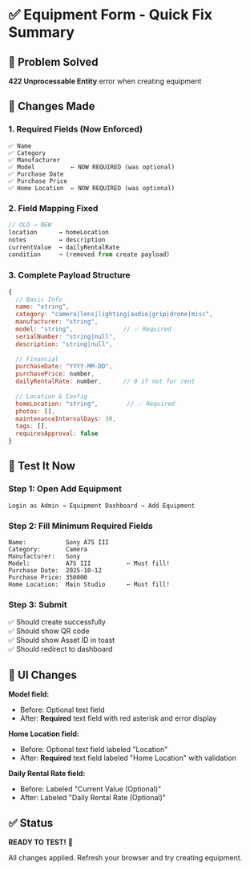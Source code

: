 # ✅ Equipment Form - Quick Fix Summary

## 🎯 Problem Solved
**422 Unprocessable Entity** error when creating equipment

## 🔧 Changes Made

### 1. Required Fields (Now Enforced)
```
✅ Name
✅ Category  
✅ Manufacturer
✅ Model          ← NOW REQUIRED (was optional)
✅ Purchase Date
✅ Purchase Price
✅ Home Location  ← NOW REQUIRED (was optional)
```

### 2. Field Mapping Fixed
```javascript
// OLD → NEW
location      → homeLocation
notes         → description  
currentValue  → dailyRentalRate
condition     → (removed from create payload)
```

### 3. Complete Payload Structure
```javascript
{
  // Basic Info
  name: "string",
  category: "camera|lens|lighting|audio|grip|drone|misc",
  manufacturer: "string",
  model: "string",              // ✅ Required
  serialNumber: "string|null",
  description: "string|null",
  
  // Financial
  purchaseDate: "YYYY-MM-DD",
  purchasePrice: number,
  dailyRentalRate: number,      // 0 if not for rent
  
  // Location & Config
  homeLocation: "string",        // ✅ Required
  photos: [],
  maintenanceIntervalDays: 30,
  tags: [],
  requiresApproval: false
}
```

## 🧪 Test It Now

### Step 1: Open Add Equipment
```
Login as Admin → Equipment Dashboard → Add Equipment
```

### Step 2: Fill Minimum Required Fields
```
Name:           Sony A7S III
Category:       Camera
Manufacturer:   Sony
Model:          A7S III          ← Must fill!
Purchase Date:  2025-10-12
Purchase Price: 350000
Home Location:  Main Studio      ← Must fill!
```

### Step 3: Submit
✅ Should create successfully  
✅ Should show QR code  
✅ Should show Asset ID in toast  
✅ Should redirect to dashboard  

## 🎨 UI Changes

**Model field:**
- Before: Optional text field
- After: **Required** text field with red asterisk and error display

**Home Location field:**
- Before: Optional text field labeled "Location"
- After: **Required** text field labeled "Home Location" with validation

**Daily Rental Rate field:**
- Before: Labeled "Current Value (Optional)"
- After: Labeled "Daily Rental Rate (Optional)"

## ✅ Status
**READY TO TEST!** 🚀

All changes applied. Refresh your browser and try creating equipment.
